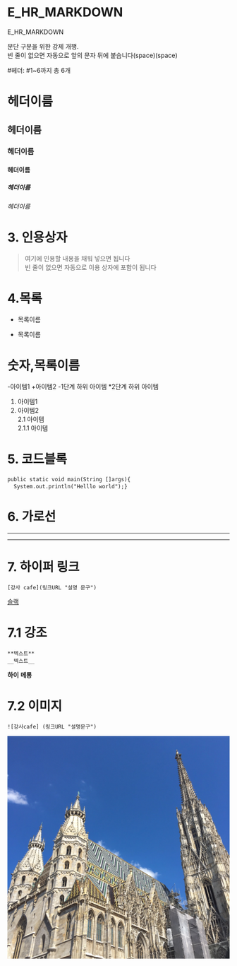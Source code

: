 # E_HR_MARKDOWN
E_HR_MARKDOWN

문단 구문을 위한 강제 개행.  
빈 줄이 없으면 자동으로 앞의 문자 뒤에 붙습니다(space)(space)

#헤더: #1~6까지 총 6개
# 헤더이름  
## 헤더이름  
### 헤더이름  
#### 헤더이름  
##### 헤더이름  
###### 헤더이름  

# 3. 인용상자
> 여기에 인용할 내용을 채워 넣으면 됩니다  
빈 줄이 없으면 자동으로 이용 상자에 포함이 됩니다


# 4.목록
* 목록이름
- 목록이름

# 숫자,목록이름
-아이템1
+아이템2
-1단계 하위 아이템
*2단계 하위 아이템

1. 아이템1
2. 아이템2  
  2.1 아이템  
  2.1.1 아이템  
  
# 5. 코드블록
```Spring  
public static void main(String []args){
  System.out.println("Helllo world");}
```  
# 6. 가로선
---
***

# 7. 하이퍼 링크
```
[강사 cafe](링크URL "설명 문구")
```
[슬랙](https://app.slack.com/client/T01CKMJG9C4/C01C6R77K38)

# 7.1 강조
```
**텍스트**
__텍스트__
```
**하이**
__메롱__

# 7.2 이미지
```
![강사cafe] (링크URL "설명문구")
```
![레이아웃](https://github.com/dohee129/E_HR_MARKDOWN/blob/main/P20180707_151136883_A35964FF-B7B7-4636-A4BA-A0FF6091F480.JPG "설명문구")
